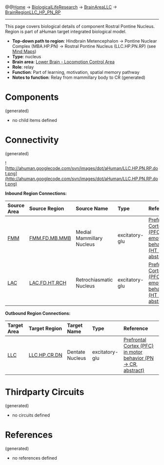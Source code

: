 @@[Home](Home.md) -> [BiologicalLifeResearch](BiologicalLifeResearch.md) -> [BrainAreaLLC](BrainAreaLLC.md) -> [BrainRegionLLC\_HP\_PN\_RP](BrainRegionLLC_HP_PN_RP.md)

---


This page covers biological details of component Rostral Pontine Nucleus.
Region is part of aHuman target integrated biological model.

  * **Top-down path to region**: Hindbrain Metencephalon -> Pontine Nuclear Complex (MBA.HP.PN) -> Rostral Pontine Nucleus (LLC.HP.PN.RP) (see [Mind Maps](OverallMindMaps.md))
  * **Type**: nucleus
  * **Brain area**: [Lower Brain - Locomotion Control Area](BrainAreaLLC.md)
  * **Role**: relay
  * **Function**: Part of learning, motivation, spatial memory pathway
  * **Notes to function**: Relay from mammillary body to CR
(generated)
# Components #
(generated)


  * no child items defined

# Connectivity #
(generated)


![http://ahuman.googlecode.com/svn/images/dot/aHuman/LLC.HP.PN.RP.dot.png](http://ahuman.googlecode.com/svn/images/dot/aHuman/LLC.HP.PN.RP.dot.png)

**Inbound Region Connections:**

| **Source Area** | **Source Region** | **Source Name** | **Type** | **Reference** |
|:----------------|:------------------|:----------------|:---------|:--------------|
| [FMM](BrainAreaFMM.md) | [FMM.FD.MB.MMB](BrainRegionFMM_FD_MB_MMB.md) | Medial Mammillary Nucleus | excitatory-glu | [Prefrontal Cortex (PFC) in emotional behavior (HT -> PN, abstract)](https://www.google.ru/search?hl=rutbo=ptbm=bksq=isbn:0080887988) |
| [LAC](BrainAreaLAC.md) | [LAC.FD.HT.RCH](BrainRegionLAC_FD_HT_RCH.md) | Retrochiasmatic Nucleus | excitatory-glu | [Prefrontal Cortex (PFC) in emotional behavior (HT -> PN, abstract)](https://www.google.ru/search?hl=rutbo=ptbm=bksq=isbn:0080887988) |

**Outbound Region Connections:**

| **Target Area** | **Target Region** | **Target Name** | **Type** | **Reference** |
|:----------------|:------------------|:----------------|:---------|:--------------|
| [LLC](BrainAreaLLC.md) | [LLC.HP.CR.DN](BrainRegionLLC_HP_CR_DN.md) | Dentate Nucleus | excitatory-glu | [Prefrontal Cortex (PFC) in motor behavior (PN -> CR, abstract)](https://www.google.ru/search?hl=rutbo=ptbm=bksq=isbn:0080887988) |

# Thirdparty Circuits #
(generated)

  * no circuits defined

# References #
(generated)

  * no references defined
